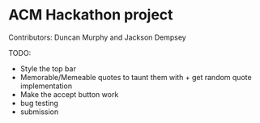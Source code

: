 # ACM Hackathon project

Contributors: Duncan Murphy and Jackson Dempsey

TODO:
 * Style the top bar
 * Memorable/Memeable quotes to taunt them with + get random quote implementation
 * Make the accept button work
 * bug testing
 * submission